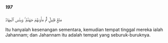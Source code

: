 ##### 197

<span class="ayah">مَتَٰعٌۭ قَلِيلٌۭ ثُمَّ مَأْوَىٰهُمْ جَهَنَّمُ ۚ وَبِئْسَ ٱلْمِهَادُ</span>

<span class="ayah_translation">Itu hanyalah kesenangan sementara, kemudian tempat tinggal mereka ialah Jahannam; dan Jahannam itu adalah tempat yang seburuk-buruknya.</span>
